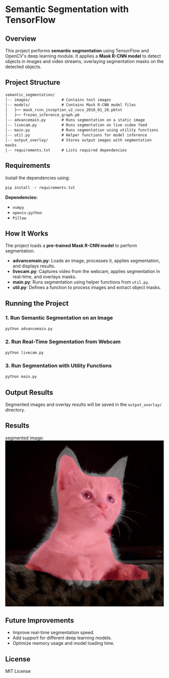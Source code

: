 # Semantic Segmentation with TensorFlow

## Overview
This project performs **semantic segmentation** using TensorFlow and OpenCV's deep learning module. It applies a **Mask R-CNN model** to detect objects in images and video streams, overlaying segmentation masks on the detected objects.

## Project Structure
```
semantic_segmentation/
│-- images/              # Contains test images
│-- models/              # Contains Mask R-CNN model files
│   ├── mask_rcnn_inception_v2_coco_2018_01_28.pbtxt
│   ├── frozen_inference_graph.pb
│-- advancemain.py       # Runs segmentation on a static image
│-- livecam.py           # Runs segmentation on live video feed
│-- main.py              # Runs segmentation using utility functions
│-- util.py              # Helper functions for model inference
│-- output_overlay/      # Stores output images with segmentation masks
│-- requirements.txt     # Lists required dependencies
```

## Requirements
Install the dependencies using:
```bash
pip install -r requirements.txt
```
**Dependencies:**
- `numpy`
- `opencv-python`
- `Pillow`

## How It Works
The project loads a **pre-trained Mask R-CNN model** to perform segmentation.
- **advancemain.py**: Loads an image, processes it, applies segmentation, and displays results.
- **livecam.py**: Captures video from the webcam, applies segmentation in real-time, and overlays masks.
- **main.py**: Runs segmentation using helper functions from `util.py`.
- **util.py**: Defines a function to process images and extract object masks.

## Running the Project

### 1. Run Semantic Segmentation on an Image
```bash
python advancemain.py
```
### 2. Run Real-Time Segmentation from Webcam
```bash
python livecam.py
```
### 3. Run Segmentation with Utility Functions
```bash
python main.py
```

## Output Results
Segmented images and overlay results will be saved in the `output_overlay/` directory.

## Results
<!-- original image: ![original image](images/1.jpg) -->
segmented image: ![segmented image](output_overlay.png)

## Future Improvements
- Improve real-time segmentation speed.
- Add support for different deep learning models.
- Optimize memory usage and model loading time.

## License
MIT License